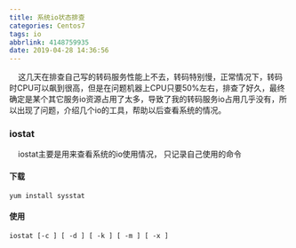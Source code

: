 ```yaml
---
title: 系统io状态排查
categories: Centos7
tags: io
abbrlink: 4148759935
date: 2019-04-28 14:36:56
---
```


&nbsp;&nbsp;&nbsp;&nbsp;这几天在排查自己写的转码服务性能上不去，转码特别慢，正常情况下，转码时CPU可以飙到很高，但是在问题机器上CPU只要50%左右，排查了好久，最终确定是某个其它服务io资源占用了太多，导致了我的转码服务io占用几乎没有，所以出现了问题，介绍几个io的工具，帮助以后查看系统的情况。

### iostat
&nbsp;&nbsp;&nbsp;&nbsp;iostat主要是用来查看系统的io使用情况，
只记录自己使用的命令

#### 下载
```
yum install sysstat
```

#### 使用
```
iostat [-c ] [ -d ] [ -k ] [ -m ] [ -x ]
```
